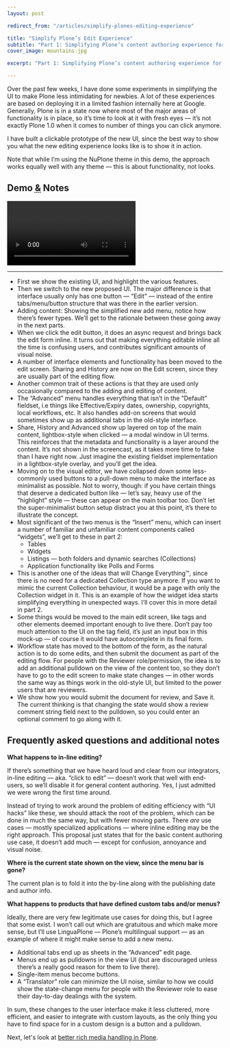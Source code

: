 ```yaml
---
layout: post

redirect_from: "/articles/simplify-plones-editing-experience"

title: "Simplify Plone’s Edit Experience"
subtitle: "Part 1: Simplifying Plone’s content authoring experience for end-users"
cover_image: mountains.jpg

excerpt: "Part 1: Simplifying Plone’s content authoring experience for end-users"

---
```


<span>Over the past</span> few weeks, I have done some experiments in simplifying the UI to make Plone less intimidating for newbies. A lot of these experiences are based on deploying it in a limited fashion internally here at Google. Generally, Plone is in a state now where most of the major areas of functionality is in place, so it’s time to look at it with fresh eyes — it’s not exactly Plone 1.0 when it comes to number of things you can click anymore.

I have built a clickable prototype of the new UI, since the best way to show you what the new editing experience looks like is to show it in action.

Note that while I’m using the NuPlone theme in this demo, the approach works equally well with any theme — this is about functionality, not looks.

## Demo <abbr title="and">&amp;</abbr> Notes

<video src="/media/simplify-edit-ui.mov" title="Movie showing the new approach" autoplay loop></video>

***

* First we show the existing UI, and highlight the various features.
* Then we switch to the new proposed UI. The major difference is that interface usually only has one button — “Edit” — instead of the entire tabs/menu/button structure that was there in the earlier version.
* Adding content: Showing the simplified new add menu, notice how there’s fewer types. We’ll get to the rationale between these going away in the next parts.
* When we click the edit button, it does an async request and brings back the edit form inline. It turns out that making everything editable inline all the time is confusing users, and contributes significant amounts of visual noise.
* A number of interface elements and functionality has been moved to the edit screen. Sharing and History are now on the Edit screen, since they are usually part of the editing flow.
* Another common trait of these actions is that they are used only occasionally compared to the adding and editing of content.
* The “Advanced” menu handles everything that isn’t in the “Default” fieldset, i.e things like Effective/Expiry dates, ownership, copyrights, local workflows, etc. It also handles add-on screens that would sometimes show up as additional tabs in the old-style interface.
* Share, History and Advanced show up layered on top of the main content, lightbox-style when clicked — a modal window in UI terms. This reinforces that the metadata and functionality is a layer around the content. It’s not shown in the screencast, as it takes more time to fake than I have right now. Just imagine the existing fieldset implementation in a lightbox-style overlay, and you’ll get the idea.
* Moving on to the visual editor, we have collapsed down some less-commonly used buttons to a pull-down menu to make the interface as minimalist as possible. Not to worry, though: if you have certain things that deserve a dedicated button like — let’s say, heavy use of the “highlight” style — these can appear on the main toolbar too. Don’t let the super-minimalist button setup distract you at this point, it’s there to illustrate the concept.
* Most significant of the two menus is the “Insert” menu, which can insert a number of familiar and unfamiliar content components called “widgets”, we’ll get to these in part 2:
  *   Tables
  *   Widgets
  *   Listings — both folders and dynamic searches (Collections)
  *   Application functionality like Polls and Forms
* This is another one of the ideas that will Change Everything™, since there is no need for a dedicated Collection type anymore. If you want to mimic the current Collection behaviour, it would be a page with only the Collection widget in it. This is an example of how the widget idea starts simplifying everything in unexpected ways. I’ll cover this in more detail in part 2.
* Some things would be moved to the main edit screen, like tags and other elements deemed important enough to live there. Don’t pay too much attention to the UI on the tag field, it’s just an input box in this mock-up — of course it would have autocomplete in its final form.
* Workflow state has moved to the bottom of the form, as the natural action is to do some edits, and then submit the document as part of the editing flow. For people with the Reviewer role/permission, the idea is to add an additional pulldown on the view of the content too, so they don’t have to go to the edit screen to make state changes — in other words the same way as things work in the old-style UI, but limited to the power users that are reviewers.
* We show how you would submit the document for review, and Save it. The current thinking is that changing the state would show a review comment string field next to the pulldown, so you could enter an optional comment to go along with it.

## Frequently asked questions and additional notes

**What happens to in-line editing?**

If there’s something that we have heard loud and clear from our integrators, in-line editing — aka. “click to edit” — doesn’t work that well with end-users, so we’ll disable it for general content authoring. Yes, I just admitted we were wrong the first time around.

Instead of trying to work around the problem of editing efficiency with “UI hacks” like these, we should attack the root of the problem, which can be done in much the same way, but with fewer moving parts. There *are* use cases — mostly specialized applications — where inline editing may be the right approach. This proposal just states that for the basic content authoring use case, it doesn’t add much — except for confusion, annoyance and visual noise.

**Where is the current state shown on the view, since the menu bar is gone?**

The current plan is to fold it into the by-line along with the publishing date and author info.

**What happens to products that have defined custom tabs and/or menus?**

Ideally, there are very few legitimate use cases for doing this, but I agree that some exist. I won’t call out which are gratuitous and which make more sense, but I’ll use LinguaPlone — Plone’s multilingual support — as an example of where it might make sense to add a new menu.

*   Additional tabs end up as sheets in the “Advanced” edit page.
*   Menus end up as pulldowns in the view UI (but are discouraged unless there’s a really good reason for them to live there).
*   Single-item menus become buttons.
*   A “Translator” role can minimize the UI noise, similar to how we could show the state-change menu for people with the Reviewer role to ease their day-to-day dealings with the system.

In sum, these changes to the user interface make it less cluttered, more efficient, and easier to integrate with custom layouts, as the only thing you have to find space for in a custom design is a button and a pulldown.

Next, let's look at [better rich media handling in Plone].

[the introduction]: /simplifying-plone
[better rich media handling in Plone]: /plone-rich-media
